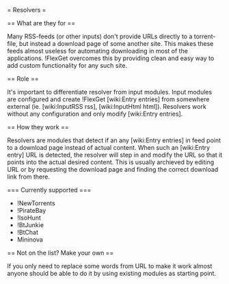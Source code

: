 = Resolvers =

== What are they for ==

Many RSS-feeds (or other inputs) don't provide URLs directly to a torrent-file, but instead a download page of some another site. This makes these feeds almost useless for automating downloading in most of the applications. !FlexGet overcomes this by providing clean and easy way to add custom functionality for any such site.

== Role ==

It's important to differentiate resolver from input modules. Input modules are configured and create !FlexGet [wiki:Entry entries] from somewhere external (ie. [wiki:InputRSS rss], [wiki:InputHtml html]). Resolvers work without any configuration and only modify [wiki:Entry entries].

== How they work ==

Resolvers are modules that detect if an any [wiki:Entry entries] in feed point to a download page instead of actual content. When such an [wiki:Entry entry] URL is detected, the resolver will step in and modify the URL so that it points into the actual desired content. This is usually archieved by editing URL or by requesting the download page and finding the correct download link from there.

=== Currently supported ===

 * !NewTorrents
 * !PirateBay
 * !IsoHunt
 * !BtJunkie
 * !BtChat
 * Mininova

== Not on the list? Make your own ==

If you only need to replace some words from URL to make it work almost anyone should be able to do it by using existing modules as starting point.
